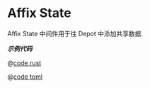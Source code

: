 # Affix State

Affix State 中间件用于往 Depot 中添加共享数据.

_**示例代码**_

<CodeGroup>
  <CodeGroupItem title="main.rs" active>

@[code rust](../../../../codes/affix-state/src/main.rs)

  </CodeGroupItem>
  <CodeGroupItem title="Cargo.toml">

@[code toml](../../../../codes/affix-state/Cargo.toml)

  </CodeGroupItem>
</CodeGroup>